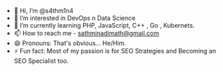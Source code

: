 - 👋 Hi, I’m @s4thm1n4
- 👀 I’m interested in DevOps n Data Science
- 🌱 I’m currently learning PHP, JavaScript, C++ , Go , Kubernets. 
- 📫 How to reach me - sathminadimath@gmail.com
- 😄 Pronouns: That's obvious... He/Him. 
- ⚡ Fun fact: Most of my passion is for SEO Strategies and Becoming an SEO Specialist too. 

<!---
s4thm1n4/s4thm1n4 is a ✨ special ✨ repository because its `README.md` (this file) appears on your GitHub profile.
You can click the Preview link to take a look at your changes.
--->
